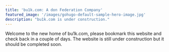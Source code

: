 ```yaml
---
title: 'bu1k.com: A don Federation Company'
featured_image: '/images/gohugo-default-sample-hero-image.jpg'
description: "bu1k.com is under construction."
---
```


Welcome to the new home of bu1k.com, please bookmark this website and check back in a couple of days. The website is still under construction but it should be completed soon.
